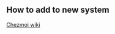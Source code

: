 ## How to add to new system
[Chezmoi wiki](https://www.chezmoi.io/quick-start/#using-chezmoi-across-multiple-machines)

